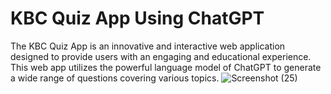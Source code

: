# KBC Quiz App Using ChatGPT

The KBC Quiz App is an innovative and interactive web application designed to provide users with an engaging and educational experience. This web app utilizes the powerful language model of ChatGPT to generate a wide range of questions covering various topics.
![Screenshot (25)](https://user-images.githubusercontent.com/77580488/229369471-51826f6e-2ce7-41de-b7aa-4eb781bda634.png)
